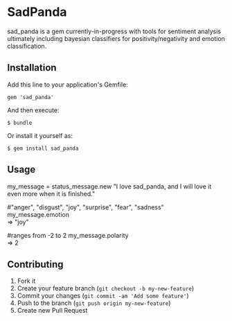 # SadPanda

sad_panda is a gem currently-in-progress with tools for sentiment analysis ultimately including bayesian classifiers for positivity/negativity and emotion classification.

## Installation

Add this line to your application's Gemfile:

    gem 'sad_panda'

And then execute:

    $ bundle

Or install it yourself as:

    $ gem install sad_panda

## Usage

my_message = status_message.new "I love sad_panda, and I will love it even more when it is finished."

#"anger", "disgust", "joy", "surprise", "fear", "sadness"
my_message.emotion     
=> "joy"

#ranges from -2 to 2
my_message.polarity     
=> 2

## Contributing

1. Fork it
2. Create your feature branch (`git checkout -b my-new-feature`)
3. Commit your changes (`git commit -am 'Add some feature'`)
4. Push to the branch (`git push origin my-new-feature`)
5. Create new Pull Request
